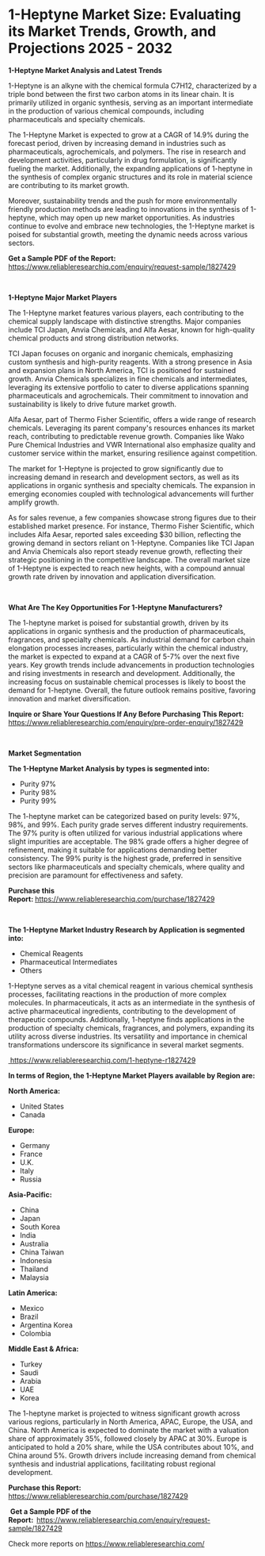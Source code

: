 <p><h1>1-Heptyne Market Size: Evaluating its Market Trends, Growth, and Projections 2025 - 2032</h1></p><p><strong>1-Heptyne Market Analysis and Latest Trends</strong></p>
<p><p>1-Heptyne is an alkyne with the chemical formula C7H12, characterized by a triple bond between the first two carbon atoms in its linear chain. It is primarily utilized in organic synthesis, serving as an important intermediate in the production of various chemical compounds, including pharmaceuticals and specialty chemicals. </p><p>The 1-Heptyne Market is expected to grow at a CAGR of 14.9% during the forecast period, driven by increasing demand in industries such as pharmaceuticals, agrochemicals, and polymers. The rise in research and development activities, particularly in drug formulation, is significantly fueling the market. Additionally, the expanding applications of 1-heptyne in the synthesis of complex organic structures and its role in material science are contributing to its market growth.</p><p>Moreover, sustainability trends and the push for more environmentally friendly production methods are leading to innovations in the synthesis of 1-heptyne, which may open up new market opportunities. As industries continue to evolve and embrace new technologies, the 1-Heptyne market is poised for substantial growth, meeting the dynamic needs across various sectors.</p></p>
<p><strong>Get a Sample PDF of the Report:&nbsp;</strong> <a href="https://www.reliableresearchiq.com/enquiry/request-sample/1827429?utm_campaign=2237&utm_medium=2&utm_source=Github&utm_content=ia&utm_term=03022025&utm_id=1-heptyne">https://www.reliableresearchiq.com/enquiry/request-sample/1827429</a></p>
<p>&nbsp;</p>
<p><strong>1-Heptyne Major Market Players</strong></p>
<p><p>The 1-Heptyne market features various players, each contributing to the chemical supply landscape with distinctive strengths. Major companies include TCI Japan, Anvia Chemicals, and Alfa Aesar, known for high-quality chemical products and strong distribution networks. </p><p>TCI Japan focuses on organic and inorganic chemicals, emphasizing custom synthesis and high-purity reagents. With a strong presence in Asia and expansion plans in North America, TCI is positioned for sustained growth. Anvia Chemicals specializes in fine chemicals and intermediates, leveraging its extensive portfolio to cater to diverse applications spanning pharmaceuticals and agrochemicals. Their commitment to innovation and sustainability is likely to drive future market growth.</p><p>Alfa Aesar, part of Thermo Fisher Scientific, offers a wide range of research chemicals. Leveraging its parent company's resources enhances its market reach, contributing to predictable revenue growth. Companies like Wako Pure Chemical Industries and VWR International also emphasize quality and customer service within the market, ensuring resilience against competition.</p><p>The market for 1-Heptyne is projected to grow significantly due to increasing demand in research and development sectors, as well as its applications in organic synthesis and specialty chemicals. The expansion in emerging economies coupled with technological advancements will further amplify growth. </p><p>As for sales revenue, a few companies showcase strong figures due to their established market presence. For instance, Thermo Fisher Scientific, which includes Alfa Aesar, reported sales exceeding $30 billion, reflecting the growing demand in sectors reliant on 1-Heptyne. Companies like TCI Japan and Anvia Chemicals also report steady revenue growth, reflecting their strategic positioning in the competitive landscape. The overall market size of 1-Heptyne is expected to reach new heights, with a compound annual growth rate driven by innovation and application diversification.</p></p>
<p>&nbsp;</p>
<p><strong>What Are The Key Opportunities For 1-Heptyne Manufacturers?</strong></p>
<p><p>The 1-heptyne market is poised for substantial growth, driven by its applications in organic synthesis and the production of pharmaceuticals, fragrances, and specialty chemicals. As industrial demand for carbon chain elongation processes increases, particularly within the chemical industry, the market is expected to expand at a CAGR of 5-7% over the next five years. Key growth trends include advancements in production technologies and rising investments in research and development. Additionally, the increasing focus on sustainable chemical processes is likely to boost the demand for 1-heptyne. Overall, the future outlook remains positive, favoring innovation and market diversification.</p></p>
<p><strong>Inquire or Share Your Questions If Any Before Purchasing This Report:</strong> <a href="https://www.reliableresearchiq.com/enquiry/pre-order-enquiry/1827429?utm_campaign=2237&utm_medium=2&utm_source=Github&utm_content=ia&utm_term=03022025&utm_id=1-heptyne">https://www.reliableresearchiq.com/enquiry/pre-order-enquiry/1827429</a></p>
<p>&nbsp;</p>
<p><strong>Market Segmentation</strong></p>
<p><strong>The 1-Heptyne Market Analysis by types is segmented into:</strong></p>
<p><ul><li>Purity 97%</li><li>Purity 98%</li><li>Purity 99%</li></ul></p>
<p><p>The 1-heptyne market can be categorized based on purity levels: 97%, 98%, and 99%. Each purity grade serves different industry requirements. The 97% purity is often utilized for various industrial applications where slight impurities are acceptable. The 98% grade offers a higher degree of refinement, making it suitable for applications demanding better consistency. The 99% purity is the highest grade, preferred in sensitive sectors like pharmaceuticals and specialty chemicals, where quality and precision are paramount for effectiveness and safety.</p></p>
<p><strong>Purchase this Report:&nbsp;</strong><a href="https://www.reliableresearchiq.com/purchase/1827429?utm_campaign=2237&utm_medium=2&utm_source=Github&utm_content=ia&utm_term=03022025&utm_id=1-heptyne">https://www.reliableresearchiq.com/purchase/1827429</a></p>
<p>&nbsp;</p>
<p><strong>The 1-Heptyne Market Industry Research by Application is segmented into:</strong></p>
<p><ul><li>Chemical Reagents</li><li>Pharmaceutical Intermediates</li><li>Others</li></ul></p>
<p><p>1-Heptyne serves as a vital chemical reagent in various chemical synthesis processes, facilitating reactions in the production of more complex molecules. In pharmaceuticals, it acts as an intermediate in the synthesis of active pharmaceutical ingredients, contributing to the development of therapeutic compounds. Additionally, 1-heptyne finds applications in the production of specialty chemicals, fragrances, and polymers, expanding its utility across diverse industries. Its versatility and importance in chemical transformations underscore its significance in several market segments.</p></p>
<p><a href="https://www.reliableresearchiq.com/1-heptyne-r1827429?utm_campaign=2237&utm_medium=2&utm_source=Github&utm_content=ia&utm_term=03022025&utm_id=1-heptyne">&nbsp;https://www.reliableresearchiq.com/1-heptyne-r1827429</a></p>
<p><strong>In terms of Region, the 1-Heptyne Market Players available by Region are:</strong></p>
<p>
    <p> <strong> North America: </strong>
        <ul>
            <li>United States</li>
            <li>Canada</li>
        </ul>
        </p> 
    <p> <strong> Europe: </strong>
        <ul>
            <li>Germany</li>
            <li>France</li>
            <li>U.K.</li>
            <li>Italy</li>
            <li>Russia</li>
        </ul>
        </p> 
    <p> <strong> Asia-Pacific: </strong>
        <ul>
            <li>China</li>
            <li>Japan</li>
            <li>South Korea</li>
            <li>India</li>
            <li>Australia</li>
            <li>China Taiwan</li>
            <li>Indonesia</li>
            <li>Thailand</li>
            <li>Malaysia</li>
        </ul>
        </p> 
    <p> <strong> Latin America: </strong>
        <ul>
            <li>Mexico</li>
            <li>Brazil</li>
            <li>Argentina Korea</li>
            <li>Colombia</li>
        </ul>
        </p> 
    <p> <strong> Middle East & Africa: </strong>
        <ul>
            <li>Turkey</li>
            <li>Saudi</li>
            <li>Arabia</li>
            <li>UAE</li>
            <li>Korea</li>
        </ul>
    </p>
    </p>
<p><p>The 1-heptyne market is projected to witness significant growth across various regions, particularly in North America, APAC, Europe, the USA, and China. North America is expected to dominate the market with a valuation share of approximately 35%, followed closely by APAC at 30%. Europe is anticipated to hold a 20% share, while the USA contributes about 10%, and China around 5%. Growth drivers include increasing demand from chemical synthesis and industrial applications, facilitating robust regional development.</p></p>
<p><strong>Purchase this Report: </strong><a href="https://www.reliableresearchiq.com/purchase/1827429?utm_campaign=2237&utm_medium=2&utm_source=Github&utm_content=ia&utm_term=03022025&utm_id=1-heptyne">https://www.reliableresearchiq.com/purchase/1827429</a></p>
<p>&nbsp;<strong>Get a Sample PDF of the Report:&nbsp;&nbsp;</strong><a href="https://www.reliableresearchiq.com/enquiry/request-sample/1827429?utm_campaign=2237&utm_medium=2&utm_source=Github&utm_content=ia&utm_term=03022025&utm_id=1-heptyne">https://www.reliableresearchiq.com/enquiry/request-sample/1827429</a></p>
<p><strong></strong></p>
<p>Check more reports on <a href="https://www.reliableresearchiq.com/?utm_campaign=2237&utm_medium=2&utm_source=Github&utm_content=ia&utm_term=03022025&utm_id=1-heptyne">https://www.reliableresearchiq.com/</a></p>